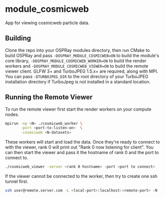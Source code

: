 # module\_cosmicweb

App for viewing cosmicweb particle data.

## Building

Clone the repo into your OSPRay modules directory, then run CMake to build
OSPRay and pass `-DOSPRAY_MODULE_COSMICWEB=ON` to build the module's core library,
`-DOSPRAY_MODULE_COSMICWEB_WORKER=ON` to build the render workers and 
`-DOSPRAY_MODULE_COSMICWEB_VIEWER=ON` to build the remote viewer client. 
GLFW 3+ and TurboJPEG 1.5.x+ are required, along with MPI. 
You can pass `-DTURBOJPEG_DIR` to the root directory of your
TurboJPEG installation directory if TurboJpeg is not installed in a standard 
location.

## Running the Remote Viewer

To run the remote viewer first start the render workers on your compute nodes.

```bash
mpirun -np <N> ./cosmicweb_worker \
       -port <port-to-listen-on>  \
       -cosmicweb <N-datasets>
```

These workers will start and load the data. Once they're ready to connect to
with the viewer, rank 0 will print out "Rank 0 now listening for client". You
can then start the viewer and pass it the hostname of rank 0 and the port
to connect to.

```bash
./cosmicweb_viewer -server <rank 0 hostname> -port <port to connect>
```

If the viewer cannot be connected to the worker, then try to create one ssh 
tunnel first.

```bash
ssh user@remote.server.com -L <local-port>:localhost:<remote-port> -N
```

